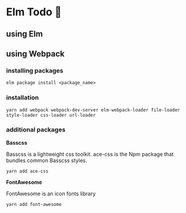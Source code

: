# Elm Todo :pencil:

## using Elm

## using Webpack

### installing packages
``
elm package install <package_name>
``

### installation
``
yarn add webpack webpack-dev-server elm-webpack-loader file-loader style-loader css-loader url-loader
``

### additional packages

**Basscss**

Basscss is a lightweight css toolkit.
ace-css is the Npm package that bundles common Basscss styles.

``
yarn add ace-css
``

**FontAwesome**

FontAwesome is an icon fonts library

``
yarn add font-awesome
``
